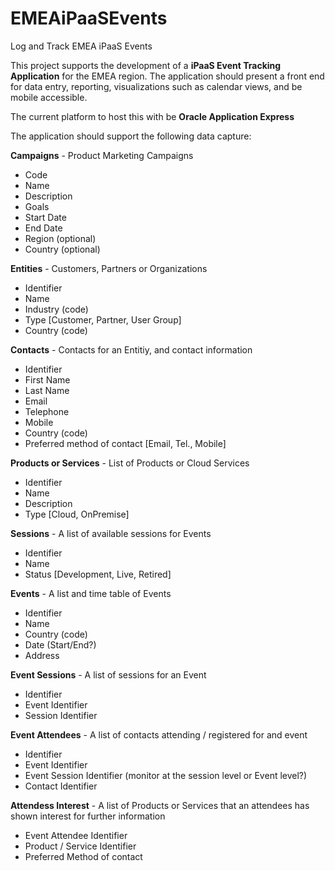 # EMEAiPaaSEvents
Log and Track EMEA iPaaS Events

This project supports the development of a **iPaaS Event Tracking Application** for the EMEA region. The application should present a front end for data entry, reporting, visualizations such as calendar views, and be mobile accessible.

The current platform to host this with be **Oracle Application Express**

The application should support the following data capture:

**Campaigns** - Product Marketing Campaigns 
 * Code
 * Name
 * Description
 * Goals
 * Start Date
 * End Date
 * Region (optional)
 * Country (optional)
 
**Entities** - Customers, Partners or Organizations
 * Identifier
 * Name
 * Industry (code)
 * Type [Customer, Partner, User Group]
 * Country (code)
 
 **Contacts** - Contacts for an Entitiy, and contact information
 * Identifier
 * First Name
 * Last Name
 * Email
 * Telephone
 * Mobile
 * Country (code)
 * Preferred method of contact [Email, Tel., Mobile]
 
 **Products or Services** - List of Products or Cloud Services
 * Identifier
 * Name
 * Description
 * Type [Cloud, OnPremise]
 
 **Sessions** - A list of available sessions for Events
 * Identifier
 * Name
 * Status [Development, Live, Retired]
 
 **Events** - A list and time table of Events
 * Identifier
 * Name
 * Country (code)
 * Date (Start/End?)
 * Address
 
 **Event Sessions** - A list of sessions for an Event
 * Identifier
 * Event Identifier
 * Session Identifier
 
 **Event Attendees** - A list of contacts attending / registered for and event
 * Identifier
 * Event Identifier
 * Event Session Identifier (monitor at the session level or Event level?)
 * Contact Identifier
 
 **Attendess Interest** - A list of Products or Services that an attendees has shown interest for further information
 * Event Attendee Identifier
 * Product / Service Identifier
 * Preferred Method of contact
